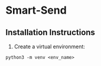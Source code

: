 # Smart-Send

## Installation Instructions

1. Create a virtual environment:

```shell
python3 -m venv <env_name>
